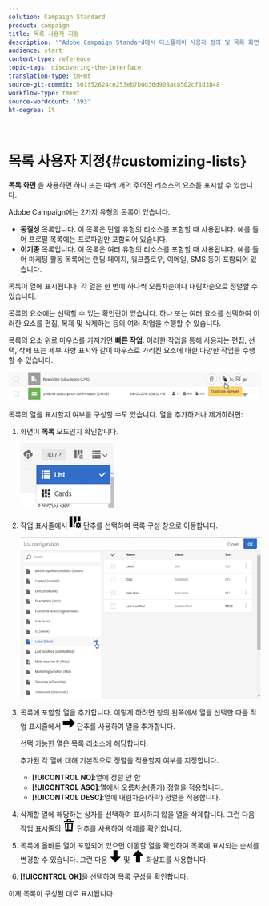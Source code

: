 ```yaml
---
solution: Campaign Standard
product: campaign
title: 목록 사용자 지정
description: '"Adobe Campaign Standard에서 디스플레이 사용자 정의 및 목록 화면 사용 방법: 요소 정렬, 필터링, 삭제 또는 복제. 화면에 하나 이상의 주어진 리소스의 표시 요소가 표시됩니다."'
audience: start
content-type: reference
topic-tags: discovering-the-interface
translation-type: tm+mt
source-git-commit: 501f52624ce253eb7b0d36d908ac8502cf1d3b48
workflow-type: tm+mt
source-wordcount: '393'
ht-degree: 1%

---
```



# 목록 사용자 지정{#customizing-lists}

**목록 화면** 을 사용하면 하나 또는 여러 개의 주어진 리소스의 요소를 표시할 수 있습니다.

Adobe Campaign에는 2가지 유형의 목록이 있습니다.

* **동질성** 목록입니다. 이 목록은 단일 유형의 리소스를 포함할 때 사용됩니다. 예를 들어 프로필 목록에는 프로파일만 포함되어 있습니다.
* **이기종** 목록입니다. 이 목록은 여러 유형의 리소스를 포함할 때 사용됩니다. 예를 들어 마케팅 활동 목록에는 랜딩 페이지, 워크플로우, 이메일, SMS 등이 포함되어 있습니다.

목록이 열에 표시됩니다. 각 열은 한 번에 하나씩 오름차순이나 내림차순으로 정렬할 수 있습니다.

목록의 요소에는 선택할 수 있는 확인란이 있습니다. 하나 또는 여러 요소를 선택하여 이러한 요소를 편집, 복제 및 삭제하는 등의 여러 작업을 수행할 수 있습니다.

목록의 요소 위로 마우스를 가져가면 **빠른 작업**. 이러한 작업을 통해 사용자는 편집, 선택, 삭제 또는 세부 사항 표시와 같이 마우스로 가리킨 요소에 대한 다양한 작업을 수행할 수 있습니다.

![](assets/overview_list_quickactions.png)

목록의 열을 표시할지 여부를 구성할 수도 있습니다. 열을 추가하거나 제거하려면:

1. 화면이 **목록** 모드인지 확인합니다.

   ![](assets/export_list_mode_switch.png)

1. 작업 표시줄에서 ![](assets/columnsettings.png) 단추를 선택하여 목록 구성 창으로 이동합니다.

   ![](assets/list_configuration1.png)

1. 목록에 포함할 열을 추가합니다. 이렇게 하려면 창의 왼쪽에서 열을 선택한 다음 작업 표시줄에서 ![](assets/arrowright.png) 단추를 사용하여 열을 추가합니다.

   선택 가능한 열은 목록 리소스에 해당합니다.

   추가된 각 열에 대해 기본적으로 정렬을 적용할지 여부를 지정합니다.

   * **[!UICONTROL NO]**:열에 정렬 안 함
   * **[!UICONTROL ASC]**:열에서 오름차순(증가) 정렬을 적용합니다.
   * **[!UICONTROL DESC]**:열에 내림차순(하락) 정렬을 적용합니다.

1. 삭제할 열에 해당하는 상자를 선택하여 표시하지 않을 열을 삭제합니다. 그런 다음 작업 표시줄의 ![](assets/delete.png) 단추를 사용하여 삭제를 확인합니다.
1. 목록에 올바른 열이 포함되어 있으면 이동할 열을 확인하여 목록에 표시되는 순서를 변경할 수 있습니다. 그런 다음 ![](assets/arrowdown.png) 및 ![](assets/arrowup.png) 화살표를 사용합니다.
1. **[!UICONTROL OK]**&#x200B;을 선택하여 목록 구성을 확인합니다.

이제 목록이 구성된 대로 표시됩니다.
